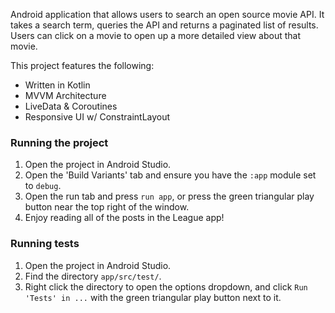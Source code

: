 Android application that allows users to search an open source movie API. It takes a search term, queries the API and returns a paginated list of results. Users can click on a movie to open up a more detailed view about that movie.

This project features the following:
* Written in Kotlin
* MVVM Architecture
* LiveData & Coroutines
* Responsive UI w/ ConstraintLayout

### Running the project
1. Open the project in Android Studio.
2. Open the 'Build Variants' tab and ensure you have the `:app` module set to `debug`.
3. Open the run tab and press `run app`, or press the green triangular play button near the top right of the window.
4. Enjoy reading all of the posts in the League app!

### Running tests
1. Open the project in Android Studio.
2. Find the directory `app/src/test/`.
3. Right click the directory to open the options dropdown, and click `Run 'Tests' in ...` with the green triangular play button next to it.